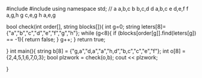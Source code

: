 #include <iostream>
#include <string>
using namespace std;
// a a,b,c b b,c,d d a,b,c e d,e,f f a,g,h g c,e,g h a,e,g

bool check(int order[], string blocks[]){
     int g=0;
     string leters[8]={"a","b","c","d","e","f","g","h"};
     while (g<8){
        if (blocks[order[g]].find(leters[g]) == -1){
            return false;
        }
        g++;
     }
     return true;

 }
 int main(){
    string b[8] = {"g,a","d,a","a","h,d","b,c","c","e","f"};
    int o[8] = {2,4,5,1,6,7,0,3};
    bool plzwork = check(o,b);
    cout << plzwork;
    
}